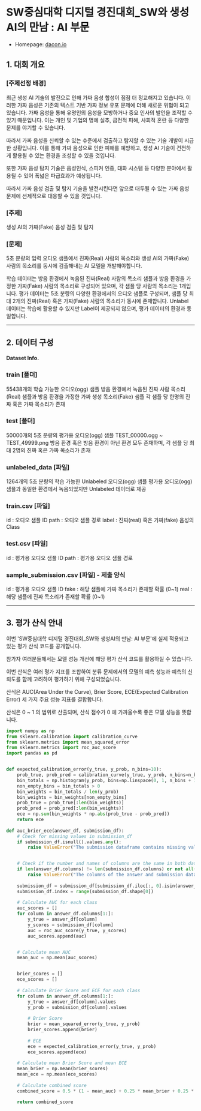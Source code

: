 # SW중심대학 디지털 경진대회_SW와 생성AI의 만남 : AI 부문
* Homepage: [dacon.io](https://dacon.io/competitions/official/236253/overview/description)

## 1. 대회 개요

### [주제선정 배경]
최근 생성 AI 기술의 발전으로 인해 가짜 음성 합성이 점점 더 정교해지고 있습니다. 이러한 가짜 음성은 기존의 텍스트 기반 가짜 정보 유포 문제에 더해 새로운 위협이 되고 있습니다. 가짜 음성을 통해 유명인의 음성을 모방하거나 중요 인사의 발언을 조작할 수 있기 때문입니다. 이는 개인 및 기업의 명예 실추, 금전적 피해, 사회적 혼란 등 다양한 문제를 야기할 수 있습니다.

따라서 가짜 음성을 신뢰할 수 있는 수준에서 검출하고 탐지할 수 있는 기술 개발이 시급한 상황입니다. 이를 통해 가짜 음성으로 인한 피해를 예방하고, 생성 AI 기술이 건전하게 활용될 수 있는 환경을 조성할 수 있을 것입니다.

또한 가짜 음성 탐지 기술은 음성인식, 스피커 인증, 대화 시스템 등 다양한 분야에서 활용될 수 있어 폭넓은 파급효과가 예상됩니다.

따라서 가짜 음성 검출 및 탐지 기술을 발전시킨다면 앞으로 대두될 수 있는 가짜 음성 문제에 선제적으로 대응할 수 있을 것입니다.

### [주제]
생성 AI의 가짜(Fake) 음성 검출 및 탐지

### [문제]
5초 분량의 입력 오디오 샘플에서 진짜(Real) 사람의 목소리와 생성 AI의 가짜(Fake) 사람의 목소리를 동시에 검출해내는 AI 모델을 개발해야합니다.

학습 데이터는 방음 환경에서 녹음된 진짜(Real) 사람의 목소리 샘플과 방음 환경을 가정한 가짜(Fake) 사람의 목소리로 구성되어 있으며, 각 샘플 당 사람의 목소리는 1개입니다.
평가 데이터는 5초 분량의 다양한 환경에서의 오디오 샘플로 구성되며, 샘플 당 최대 2개의 진짜(Real) 혹은 가짜(Fake) 사람의 목소리가 동시에 존재합니다.
Unlabel 데이터는 학습에 활용할 수 있지만 Label이 제공되지 않으며, 평가 데이터의 환경과 동일합니다.

---

## 2. 데이터 구성

#### Dataset Info.

### train [폴더]
55438개의 학습 가능한 오디오(ogg) 샘플
방음 환경에서 녹음된 진짜 사람 목소리(Real) 샘플과 방음 환경을 가정한 가짜 생성 목소리(Fake) 샘플
각 샘플 당 한명의 진짜 혹은 가짜 목소리가 존재


### test [폴더]
50000개의 5초 분량의 평가용 오디오(ogg) 샘플
TEST_00000.ogg ~ TEST_49999.png
방음 환경 혹은 방음 환경이 아닌 환경 모두 존재하며, 각 샘플 당 최대 2명의 진짜 혹은 가짜 목소리가 존재


### unlabeled_data [파일]
1264개의 5초 분량의 학습 가능한 Unlabeled 오디오(ogg) 샘플
평가용 오디오(ogg) 샘플과 동일한 환경에서 녹음되었지만 Unlabeled 데이터로 제공


### train.csv [파일]
id : 오디오 샘플 ID
path : 오디오 샘플 경로
label : 진짜(real) 혹은 가짜(fake) 음성의 Class


### test.csv [파일]
id : 평가용 오디오 샘플 ID
path : 평가용 오디오 샘플 경로


### sample_submission.csv [파일] - 제출 양식
id : 평가용 오디오 샘플 ID
fake : 해당 샘플에 가짜 목소리가 존재할 확률 (0~1)
real : 해당 샘플에 진짜 목소리가 존재할 확률 (0~1)

---

## 3. 평가 산식 안내
이번 'SW중심대학 디지털 경진대회_SW와 생성AI의 만남: AI 부문'에 실제 적용되고 있는 평가 산식 코드를 공개합니다.

참가자 여러분들께서는 모델 성능 개선에 해당 평가 산식 코드를 활용하실 수 있습니다.


이번 산식은 여러 평가 지표를 조합하여 분류 문제에서의 모델의 예측 성능과 예측의 신뢰도를 함께 고려하여 평가하기 위해 구성되었습니다.

산식은 AUC(Area Under the Curve), Brier Score, ECE(Expected Calibration Error) 세 가지 주요 성능 지표를 결합합니다.

<underline>산식은 0 ~ 1 의 범위로 산출되며, 산식 점수가 0 에 가까울수록 좋은 모델 성능을 뜻합니다.</underline>

```python
import numpy as np
from sklearn.calibration import calibration_curve
from sklearn.metrics import mean_squared_error
from sklearn.metrics import roc_auc_score
import pandas as pd


def expected_calibration_error(y_true, y_prob, n_bins=10):
    prob_true, prob_pred = calibration_curve(y_true, y_prob, n_bins=n_bins, strategy='uniform')
    bin_totals = np.histogram(y_prob, bins=np.linspace(0, 1, n_bins + 1), density=False)[0]
    non_empty_bins = bin_totals > 0
    bin_weights = bin_totals / len(y_prob)
    bin_weights = bin_weights[non_empty_bins]
    prob_true = prob_true[:len(bin_weights)]
    prob_pred = prob_pred[:len(bin_weights)]
    ece = np.sum(bin_weights * np.abs(prob_true - prob_pred))
    return ece
    
def auc_brier_ece(answer_df, submission_df):
    # Check for missing values in submission_df
    if submission_df.isnull().values.any():
        raise ValueError("The submission dataframe contains missing values.")


    # Check if the number and names of columns are the same in both dataframes
    if len(answer_df.columns) != len(submission_df.columns) or not all(answer_df.columns == submission_df.columns):
        raise ValueError("The columns of the answer and submission dataframes do not match.")
        
    submission_df = submission_df[submission_df.iloc[:, 0].isin(answer_df.iloc[:, 0])]
    submission_df.index = range(submission_df.shape[0])
    
    # Calculate AUC for each class
    auc_scores = []
    for column in answer_df.columns[1:]:
        y_true = answer_df[column]
        y_scores = submission_df[column]
        auc = roc_auc_score(y_true, y_scores)
        auc_scores.append(auc)


    # Calculate mean AUC
    mean_auc = np.mean(auc_scores)


    brier_scores = []
    ece_scores = []
    
    # Calculate Brier Score and ECE for each class
    for column in answer_df.columns[1:]:
        y_true = answer_df[column].values
        y_prob = submission_df[column].values
        
        # Brier Score
        brier = mean_squared_error(y_true, y_prob)
        brier_scores.append(brier)
        
        # ECE
        ece = expected_calibration_error(y_true, y_prob)
        ece_scores.append(ece)
    
    # Calculate mean Brier Score and mean ECE
    mean_brier = np.mean(brier_scores)
    mean_ece = np.mean(ece_scores)
    
    # Calculate combined score
    combined_score = 0.5 * (1 - mean_auc) + 0.25 * mean_brier + 0.25 * mean_ece
    
    return combined_score
```
